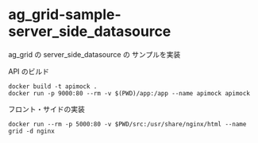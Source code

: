 # ag_grid-sample-server_side_datasource
ag_grid の server_side_datasource の サンプルを実装


API のビルド

```
docker build -t apimock .
docker run -p 9000:80 --rm -v $(PWD)/app:/app --name apimock apimock
```

フロント・サイドの実装

```
docker run --rm -p 5000:80 -v $PWD/src:/usr/share/nginx/html --name grid -d nginx
```



